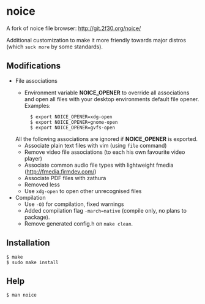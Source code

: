 # noice

A fork of noice file browser: http://git.2f30.org/noice/

Additional customization to make it more friendly towards major distros (which `suck more` by some standards).

## Modifications

- File associations
    - Environment variable **NOICE_OPENER** to override all associations and open all files with your desktop environments default file opener. Examples:

            $ export NOICE_OPENER=xdg-open
            $ export NOICE_OPENER=gnome-open
            $ export NOICE_OPENER=gvfs-open
    All the following associations are ignored if **NOICE_OPENER** is exported.
    - Associate plain text files with vim (using `file` command)
    - Remove video file associations (to each his own favourite video player)
    - Associate common audio file types with lightweight fmedia (http://fmedia.firmdev.com/)
    - Associate PDF files with zathura
    - Removed less
    - Use `xdg-open` to open other unrecognised files
- Compilation
    - Use `-O3` for compilation, fixed warnings
    - Added compilation flag `-march=native` (compile only, no plans to package).
    - Remove generated config.h on `make clean`.

## Installation

    $ make
    $ sudo make install

## Help

    $ man noice

